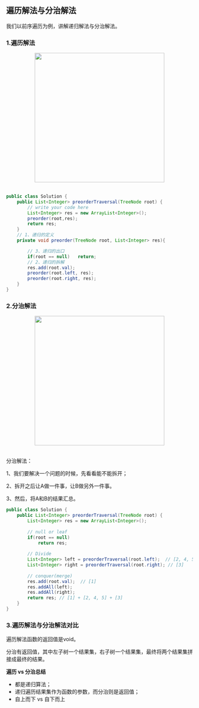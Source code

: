 ## 遍历解法与分治解法

我们以前序遍历为例，讲解递归解法与分治解法。

### 1.遍历解法

<div align="center"> <img src="https://user-images.githubusercontent.com/30204737/121381395-44a73780-c978-11eb-88ec-942ef33dfc8a.png" width="350px"> </div><br>

```java
public class Solution {
    public List<Integer> preorderTraversal(TreeNode root) {
        // write your code here
        List<Integer> res = new ArrayList<Integer>();
        preorder(root,res);
        return res;
    }
    // 1、递归的定义
    private void preorder(TreeNode root, List<Integer> res){

        // 3、递归的出口
        if(root == null)   return;
        // 2、递归的拆解
        res.add(root.val);
        preorder(root.left, res);
        preorder(root.right, res);
    }
}
```



### 2.分治解法

<div align="center"> <img src="https://user-images.githubusercontent.com/30204737/121381479-57217100-c978-11eb-8829-35f51c9283ef.png" width="350px"> </div><br>

分治解法：

1、我们要解决一个问题的时候，先看看能不能拆开；

2、拆开之后让A做一件事，让B做另外一件事。

3、然后，将A和B的结果汇总。

```java
public class Solution {
    public List<Integer> preorderTraversal(TreeNode root) {
        List<Integer> res = new ArrayList<Integer>();
        
        // null or leaf
        if(root == null)   
            return res;
        
        // Divide
        List<Integer> left = preorderTraversal(root.left);  // [2, 4, 5]
        List<Integer> right = preorderTraversal(root.right); // [3]
        
        // conquer(merge)
        res.add(root.val);  // [1]
        res.addAll(left);
        res.addAll(right);
        return res; // [1] + [2, 4, 5] + [3]
    }
}
```

### 3.遍历解法与分治解法对比

遍历解法函数的返回值是void。

分治有返回值，其中左子树一个结果集，右子树一个结果集，最终将两个结果集拼接成最终的结果。	

**遍历 vs 分治总结**

* 都是递归算法；
* 递归遍历结果集作为函数的参数，而分治则是返回值；
* 自上而下 vs 自下而上


